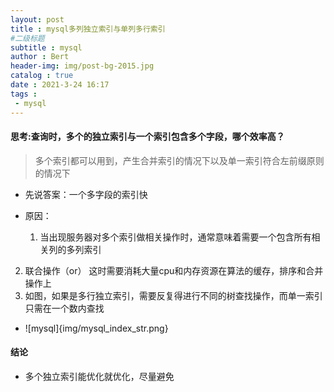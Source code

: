 ```yaml
---
layout: post
title : mysql多列独立索引与单列多行索引
#二级标题
subtitle : mysql
author : Bert
header-img: img/post-bg-2015.jpg
catalog : true
date : 2021-3-24 16:17
tags :
 - mysql
---
```



#### 思考:查询时，多个的独立索引与一个索引包含多个字段，哪个效率高？
>多个索引都可以用到，产生合并索引的情况下以及单一索引符合左前缀原则的情况下

- 先说答案：一个多字段的索引快
- 原因：

  1. 当出现服务器对多个索引做相关操作时，通常意味着需要一个包含所有相关列的多列索引
2. 联合操作（or） 这时需要消耗大量cpu和内存资源在算法的缓存，排序和合并操作上
  3. 如图，如果是多行独立索引，需要反复得进行不同的树查找操作，而单一索引只需在一个数内查找
- ![mysql]{img/mysql_index_str.png}

#### 结论

- 多个独立索引能优化就优化，尽量避免

